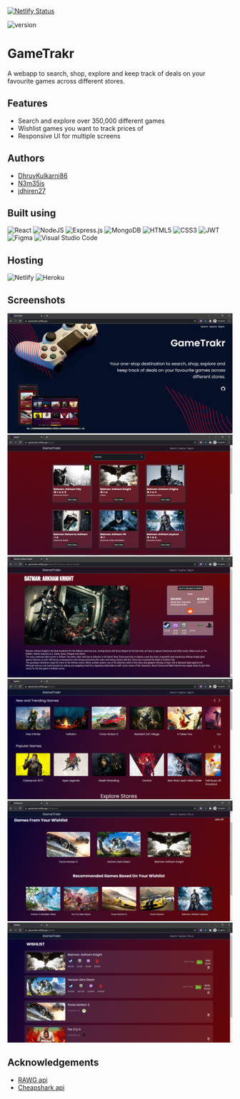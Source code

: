 [![Netlify Status](https://api.netlify.com/api/v1/badges/a6dd763a-f227-4d11-a81b-037025aa2ee8/deploy-status)](https://app.netlify.com/sites/gametrakr/deploys)

![version](https://img.shields.io/badge/version-1.0-blue)

# GameTrakr

A webapp to search, shop, explore and keep track of deals on your favourite games across different stores.


## Features

- Search and explore over 350,000 different games
- Wishlist games you want to track prices of
- Responsive UI for multiple screens



## Authors

- [DhruvKulkarni86](https://github.com/DhruvKulkarni86)
- [N3m35is](https://github.com/N3m35is)
- [jdhiren27](https://github.com/jdhiren27)
## Built using

![React](https://img.shields.io/badge/react-%2320232a.svg?style=for-the-badge&logo=react&logoColor=%2361DAFB)
![NodeJS](https://img.shields.io/badge/node.js-6DA55F?style=for-the-badge&logo=node.js&logoColor=white)
![Express.js](https://img.shields.io/badge/express.js-%23404d59.svg?style=for-the-badge&logo=express&logoColor=%2361DAFB)
![MongoDB](https://img.shields.io/badge/MongoDB-%234ea94b.svg?style=for-the-badge&logo=mongodb&logoColor=white)
![HTML5](https://img.shields.io/badge/html5-%23E34F26.svg?style=for-the-badge&logo=html5&logoColor=white)
![CSS3](https://img.shields.io/badge/css3-%231572B6.svg?style=for-the-badge&logo=css3&logoColor=white)
![JWT](https://img.shields.io/badge/JWT-black?style=for-the-badge&logo=JSON%20web%20tokens)
![Figma](https://img.shields.io/badge/figma-%23F24E1E.svg?style=for-the-badge&logo=figma&logoColor=white)
![Visual Studio Code](https://img.shields.io/badge/Visual%20Studio%20Code-0078d7.svg?style=for-the-badge&logo=visual-studio-code&logoColor=white)
## Hosting
![Netlify](https://img.shields.io/badge/netlify-%23000000.svg?style=for-the-badge&logo=netlify&logoColor=#00C7B7) 
![Heroku](https://img.shields.io/badge/heroku-%23430098.svg?style=for-the-badge&logo=heroku&logoColor=white)
## Screenshots

![Landing Page](https://github.com/DhruvKulkarni86/GameTrakr/blob/main/Screenshots/1.png)
![Search Page](https://github.com/DhruvKulkarni86/GameTrakr/blob/main/Screenshots/2.png)
![Details](https://github.com/DhruvKulkarni86/GameTrakr/blob/main/Screenshots/3.png)
![Explore Page](https://github.com/DhruvKulkarni86/GameTrakr/blob/main/Screenshots/4.png)
![Dashboard](https://github.com/DhruvKulkarni86/GameTrakr/blob/main/Screenshots/5.png)
![Wishlist](https://github.com/DhruvKulkarni86/GameTrakr/blob/main/Screenshots/6.png)

## Acknowledgements

 - [RAWG api](https://rawg.io/apidocs)
 - [Cheapshark api](https://www.cheapshark.com/)

